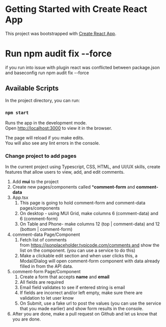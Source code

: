 # Getting Started with Create React App

This project was bootstrapped with [Create React App](https://github.com/facebook/create-react-app).

# Run npm audit fix --force

if you run into issue with plugin react was conflicted between package.json and baseconfig run npm audit fix --force

## Available Scripts

In the project directory, you can run:

### `npm start`

Runs the app in the development mode.\
Open [http://localhost:3000](http://localhost:3000) to view it in the browser.

The page will reload if you make edits.\
You will also see any lint errors in the console.

### Change project to add pages

In the current project using Typescript, CSS, HTML, and UI/UX skills, create features that allow users to view, add, and edit comments.

1. Add **mui** to the project
2. Create new pages/components called ***comment-form** and **comment-data**
3. App.tsx
   1. This page is going to hold comment-form and comment-data pages/components
   2. On desktop - using MUI Grid, make columns 6 (comment-data) and 6 (comment-form)
   3. On Table and Phone- make columns 12 (top | comment-data) and 12 (bottom | comment-form)
4. comment-data Page/Component
   1. Fetch list of comments from https://jsonplaceholder.typicode.com/comments and show the list on the component. (you can use a service to do this)
   2. Make a clickable edit section and when user clicks this, a Modal/Dialog will open comment-form component with data already filled in from the API data.
5. comment-form Page/Component
   1. Create a form that accepts **name** and **email**
   2. All fields are required
   3. Email field validates to see if entered string is email
   4. If fields are incorrect and/or left empty, make sure there are validation to let user know
   5. On Submit, use a fake url to post the values (you can use the service that you made earlier) and show form results in the console.
6. After you are done, make a pull request on Github and let us know that you are done.
